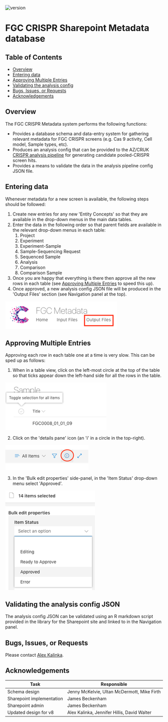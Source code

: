 ![version](https://img.shields.io/badge/Version-8.0-green)


# FGC CRISPR Sharepoint Metadata database

## Table of Contents

* [Overview](#intro)
* [Entering data](#entry)
* [Approving Multiple Entries](#apprv)
* [Validating the analysis config](#valid)
* [Bugs, Issues, or Requests](#bugs)
* [Acknowledgements](#ack)

## <a name="intro"></a> Overview

The FGC CRISPR Metadata system performs the following functions:

* Provides a database schema and data-entry system for gathering relevant metadata for FGC CRISPR screens (e.g. Cas 9 activity, Cell model, Sample types, etc).
* Produces an analysis config that can be provided to the AZ/CRUK [CRISPR analysis pipeline](https://bitbucket.astrazeneca.com/projects/DA/repos/az-cruk-crispr-pipeline/browse) for generating candidate pooled-CRISPR screen hits.
* Provides a means to validate the data in the analysis pipeline config JSON file.

## <a name="entry"></a> Entering data

Whenever metadata for a new screen is available, the following steps should be followed:

1. Create new entries for any new 'Entity Concepts' so that they are available in the drop-down menus in the main data tables.
2. Enter the data in the following order so that parent fields are available in the relevant drop-down menus in each table:
    1. Project
    2. Experiment
    3. Experiment-Sample
    4. Sample-Sequencing Request
    5. Sequenced Sample
    6. Analysis
    7. Comparison
    8. Comparison Sample
3. Once you are happy that everything is there then approve all the new rows in each table (see [Approving Multiple Entries](#apprv) to speed this up).
4. Once approved, a new analysis config JSON file will be produced in the 'Output Files' section (see Navigation panel at the top).

![output](output_files.png)

## <a name="apprv"></a>Approving Multiple Entries

Approving each row in each table one at a time is very slow. This can be sped up as follows:

1. When in a table view, click on the left-most circle at the top of the table so that ticks appear down the left-hand side for all the rows in the table.

![toggle](toggle.png)

2. Click on the 'details pane' icon (an 'i' in a circle in the top-right).

![details](details_pane.png)

3. In the 'Bulk edit properties' side-panel, in the 'Item Status' drop-down menu select 'Approved'.

![bulk edit](bulk_edit.png)

## <a name="valid"></a> Validating the analysis config JSON

The analysis config JSON can be validated using an R markdown script provided in the library for the Sharepoint site and linked to in the Navigation panel.

## <a name="bugs"></a> Bugs, Issues, or Requests

Please contact [Alex Kalinka](mailto:alex.kalinka@cancer.org.uk).

## <a name="ack"></a> Acknowledgements

|Task|Responsible|
---|---|
|Schema design|Jenny McKelvie, Ultan McDermott, Mike Firth|
|Sharepoint implementation|James Beckenham|
|Sharepoint admin|James Beckenham|
|Updated design for v8|Alex Kalinka, Jennifer Hillis, David Walter|

